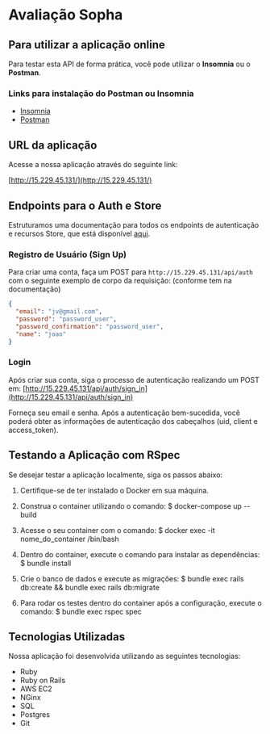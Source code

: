 # Avaliação Sopha

## Para utilizar a aplicação online

Para testar esta API de forma prática, você pode utilizar o **Insomnia** ou o **Postman**.

### Links para instalação do Postman ou Insomnia

- [Insomnia](https://insomnia.rest/)
- [Postman](https://www.postman.com/)

## URL da aplicação

Acesse a nossa aplicação através do seguinte link:

[http://15.229.45.131/](http://15.229.45.131/)

## Endpoints para o Auth e Store

Estruturamos uma documentação para todos os endpoints de autenticação e recursos Store, que está disponível [aqui](https://colorful-lupin-82f.notion.site/Sopha-api-f35a6f5d3a724d60b0a974bd3ec54fbb).

### Registro de Usuário (Sign Up)

Para criar uma conta, faça um POST para `http://15.229.45.131/api/auth` com o seguinte exemplo de corpo da requisição: (conforme tem na documentação)

```json
{
  "email": "jv@gmail.com",
  "password": "password_user",
  "password_confirmation": "password_user",
  "name": "joao"
}
```

### Login

Após criar sua conta, siga o processo de autenticação realizando um POST em:
[http://15.229.45.131/api/auth/sign_in](http://15.229.45.131/api/auth/sign_in)

Forneça seu email e senha. Após a autenticação bem-sucedida, você poderá obter as informações de autenticação dos cabeçalhos (uid, client e access_token).

## Testando a Aplicação com RSpec

Se desejar testar a aplicação localmente, siga os passos abaixo:

1. Certifique-se de ter instalado o Docker em sua máquina.

2. Construa o container utilizando o comando:
			$ docker-compose up --build

3. Acesse o seu container com o comando:
			$ docker exec -it nome_do_container /bin/bash

4. Dentro do container, execute o comando para instalar as dependências:
			$ bundle install

5. Crie o banco de dados e execute as migrações:
			$ bundle exec rails db:create && bundle exec rails db:migrate

6. Para rodar os testes dentro do container após a configuração, execute o comando:
			$ bundle exec rspec spec
## Tecnologias Utilizadas

Nossa aplicação foi desenvolvida utilizando as seguintes tecnologias:

- Ruby
- Ruby on Rails
- AWS EC2
- NGinx
- SQL
- Postgres
- Git